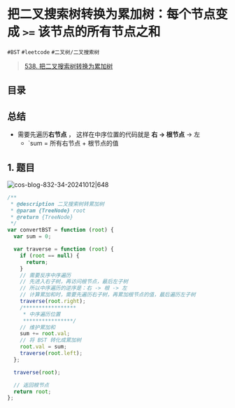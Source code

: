 
# 把二叉搜索树转换为累加树：每个节点变成 `>=` 该节点的所有节点之和


`#BST` `#leetcode` `#二叉树/二叉搜索树` 

> [538. 把二叉搜索树转换为累加树](https://leetcode.cn/problems/convert-bst-to-greater-tree/)


## 目录
<!-- toc -->
 ## 总结 

- 需要先遍历**右节点** ， 这样在中序位置的代码就是 **右 → 根节点** → 左
	- `sum = 所有右节点 + 根节点的值

## 1. 题目

![cos-blog-832-34-20241012|648](https://blog-1310531898.cos.ap-beijing.myqcloud.com/832-34-20241012/Pasted%20image%2020240908115150.png)

```javascript
/**
 * @description 二叉搜索树转累加树
 * @param {TreeNode} root
 * @return {TreeNode}
 */
var convertBST = function (root) {
  var sum = 0;

  var traverse = function (root) {
    if (root == null) {
      return;
    }
    // 需要反序中序遍历
    // 先进入右子树，再访问根节点，最后左子树
    // 所以中序遍历的逆序是：右 -> 根 -> 左
    // 计算累加和时，需要先遍历右子树，再累加根节点的值，最后遍历左子树
    traverse(root.right);
    /*****************
     * 中序遍历位置
     ****************/
    // 维护累加和
    sum += root.val;
    // 将 BST 转化成累加树
    root.val = sum;
    traverse(root.left);
  };

  traverse(root);

  // 返回根节点
  return root;
};
```
